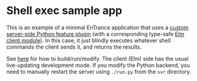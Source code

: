 # Shell exec sample app

This is an example of a minimal EnTrance application that uses a [custom
server-side Python feature plugin](svr/run.py) (with a corresponding type-safe
[Elm client module](elm/src/InsecureShell.elm)). In this case, it just blindly
executes whatever shell commands the client sends it, and returns the results.

See [here](../README.md) for how to build/run/modify. The client (Elm) side has
the usual live-updating development mode. If you modify the Python backend, you
need to manually restart the server using `./run.py` from the `svr` directory.
